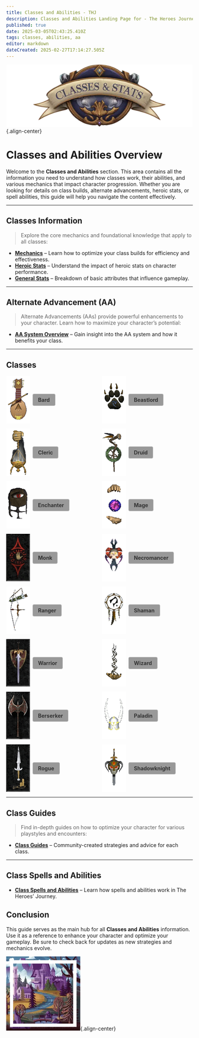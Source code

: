 ```yaml
---
title: Classes and Abilities - THJ
description: Classes and Abilities Landing Page for - The Heroes Journey Emu
published: true
date: 2025-03-05T02:43:25.410Z
tags: classes, abilities, aa
editor: markdown
dateCreated: 2025-02-27T17:14:27.505Z
---
```


![statsandclasses.webp](/classes-and-abilities/statsandclasses.webp){.align-center}

# Classes and Abilities Overview

Welcome to the **Classes and Abilities** section. This area contains all the information you need to understand how classes work, their abilities, and various mechanics that impact character progression. Whether you are looking for details on class builds, alternate advancements, heroic stats, or spell abilities, this guide will help you navigate the content effectively.

---

## Classes Information

> Explore the core mechanics and foundational knowledge that apply to all classes:

-   [**Mechanics**](/getting-started/game-mechanics) – Learn how to optimize your class builds for efficiency and effectiveness.
-   [**Heroic Stats**](/classes-and-abilities/heroic-stats) – Understand the impact of heroic stats on character performance.
-   [**General Stats**](/classes-and-abilities/stats) – Breakdown of basic attributes that influence gameplay.

---

## Alternate Advancement (AA)

> Alternate Advancements (AAs) provide powerful enhancements to your character. Learn how to maximize your character’s potential:

-   [**AA System Overview**](/classes-and-abilities/aa/) – Gain insight into the AA system and how it benefits your class.

---

## Classes

<!-- BEGIN GRID CONTAINER -->
<div style="
  display: grid; 
  grid-template-columns: 1fr 1fr;  /* Two columns; adjust if you'd like more or fewer */
  gap: 1em; 
  align-items: center;
  margin: 1em 0;
">

  <!-- Bard -->
  <div style="display: flex; align-items: center; gap: 0.5em;">
    <img src="/bard.gif" alt="Bard" />
    <a href="/classes-and-abilities/bard" style="
      text-decoration: none; 
      border: 1px solid #ccc; 
      padding: 0.5em 1em; 
      border-radius: 4px; 
      color: #333; 
      font-weight: bold;
      background: #999999;
    ">
      Bard
    </a>
  </div>

  <!-- Beastlord -->
  <div style="display: flex; align-items: center; gap: 0.5em;">
    <img src="/beastlord.gif" alt="Beastlord" />
    <a href="/classes-and-abilities/beastlord" style="
      text-decoration: none; 
      border: 1px solid #ccc; 
      padding: 0.5em 1em; 
      border-radius: 4px; 
      color: #333; 
      font-weight: bold;
      background: #999999;
    ">
      Beastlord
    </a>
  </div>

  <!-- Cleric -->
  <div style="display: flex; align-items: center; gap: 0.5em;">
    <img src="/cleric.gif" alt="Cleric" />
    <a href="/classes-and-abilities/cleric" style="
      text-decoration: none; 
      border: 1px solid #ccc; 
      padding: 0.5em 1em; 
      border-radius: 4px; 
      color: #333; 
      font-weight: bold;
      background: #999999;
    ">
      Cleric
    </a>
  </div>

  <!-- Druid -->
  <div style="display: flex; align-items: center; gap: 0.5em;">
    <img src="/druid.gif" alt="Druid" />
    <a href="/classes-and-abilities/druid" style="
      text-decoration: none; 
      border: 1px solid #ccc; 
      padding: 0.5em 1em; 
      border-radius: 4px; 
      color: #333; 
      font-weight: bold;
      background: #999999;
    ">
      Druid
    </a>
  </div>

  <!-- Enchanter -->
  <div style="display: flex; align-items: center; gap: 0.5em;">
    <img src="/enchanter.gif" alt="Enchanter" />
    <a href="/classes-and-abilities/enchanter" style="
      text-decoration: none; 
      border: 1px solid #ccc; 
      padding: 0.5em 1em; 
      border-radius: 4px; 
      color: #333; 
      font-weight: bold;
      background: #999999;
    ">
      Enchanter
    </a>
  </div>

  <!-- Mage -->
  <div style="display: flex; align-items: center; gap: 0.5em;">
    <img src="/magician.gif" alt="Mage" />
    <a href="/classes-and-abilities/mage" style="
      text-decoration: none; 
      border: 1px solid #ccc; 
      padding: 0.5em 1em; 
      border-radius: 4px; 
      color: #333; 
      font-weight: bold;
      background: #999999;
    ">
      Mage
    </a>
  </div>
  <!-- Monk -->
  <div style="display: flex; align-items: center; gap: 0.5em;">
    <img src="/classes-and-abilities/monk.gif" alt="Monk" />
    <a href="/classes-and-abilities/monk" style="
      text-decoration: none; 
      border: 1px solid #ccc; 
      padding: 0.5em 1em; 
      border-radius: 4px; 
      color: #333; 
      font-weight: bold;
      background: #999999;
    ">
      Monk
    </a>
  </div>

  <!-- Necromancer -->
  <div style="display: flex; align-items: center; gap: 0.5em;">
    <img src="/necromancer.gif" alt="Necromancer" />
    <a href="/classes-and-abilities/necromancer" style="
      text-decoration: none; 
      border: 1px solid #ccc; 
      padding: 0.5em 1em; 
      border-radius: 4px; 
      color: #333; 
      font-weight: bold;
      background: #999999;
    ">
      Necromancer
    </a>
  </div>

  <!-- Ranger -->
  <div style="display: flex; align-items: center; gap: 0.5em;">
    <img src="/ranger.gif" alt="Ranger" />
    <a href="/classes-and-abilities/ranger" style="
      text-decoration: none; 
      border: 1px solid #ccc; 
      padding: 0.5em 1em; 
      border-radius: 4px; 
      color: #333; 
      font-weight: bold;
      background: #999999;
    ">
      Ranger
    </a>
  </div>

  <!-- Shaman -->
  <div style="display: flex; align-items: center; gap: 0.5em;">
    <img src="/shaman.gif" alt="Shaman" />
    <a href="/classes-and-abilities/shaman" style="
      text-decoration: none; 
      border: 1px solid #ccc; 
      padding: 0.5em 1em; 
      border-radius: 4px; 
      color: #333; 
      font-weight: bold;
      background: #999999;
    ">
      Shaman
    </a>
  </div>

  <!-- Warrior -->
  <div style="display: flex; align-items: center; gap: 0.5em;">
    <img src="/classes-and-abilities/warrior.gif" alt="Warrior" />
    <a href="/classes-and-abilities/warrior" style="
      text-decoration: none; 
      border: 1px solid #ccc; 
      padding: 0.5em 1em; 
      border-radius: 4px; 
      color: #333; 
      font-weight: bold;
      background: #999999;
    ">
      Warrior
    </a>
  </div>

  <!-- Wizard -->
  <div style="display: flex; align-items: center; gap: 0.5em;">
    <img src="/wizard.gif" alt="Wizard" />
    <a href="/classes-and-abilities/wizard" style="
      text-decoration: none; 
      border: 1px solid #ccc; 
      padding: 0.5em 1em; 
      border-radius: 4px; 
      color: #333; 
      font-weight: bold;
      background: #999999;
    ">
      Wizard
    </a>
  </div>

  <!-- Berserker -->
  <div style="display: flex; align-items: center; gap: 0.5em;">
    <img src="/berserker.gif" alt="Berserker" />
    <a href="/classes-and-abilities/berserker" style="
      text-decoration: none; 
      border: 1px solid #ccc; 
      padding: 0.5em 1em; 
      border-radius: 4px; 
      color: #333; 
      font-weight: bold;
      background: #999999;
    ">
      Berserker
    </a>
  </div>

  <!-- Paladin -->
  <div style="display: flex; align-items: center; gap: 0.5em;">
    <img src="/paladin.gif" alt="Paladin" />
    <a href="/classes-and-abilities/paladin" style="
      text-decoration: none; 
      border: 1px solid #ccc; 
      padding: 0.5em 1em; 
      border-radius: 4px; 
      color: #333; 
      font-weight: bold;
      background: #999999;
    ">
      Paladin
    </a>
  </div>

  <!-- Rogue -->
  <div style="display: flex; align-items: center; gap: 0.5em;">
    <img src="/classes-and-abilities/rogue.gif" alt="Rogue" />
    <a href="/classes-and-abilities/rogue" style="
      text-decoration: none; 
      border: 1px solid #ccc; 
      padding: 0.5em 1em; 
      border-radius: 4px; 
      color: #333; 
      font-weight: bold;
      background: #999999;
    ">
      Rogue
    </a>
  </div>

  <!-- Shadowknight -->
  <div style="display: flex; align-items: center; gap: 0.5em;">
    <img src="/shadowknight.gif" alt="Shadowknight" />
    <a href="/classes-and-abilities/shadowknight" style="
      text-decoration: none; 
      border: 1px solid #ccc; 
      padding: 0.5em 1em; 
      border-radius: 4px; 
      color: #333; 
      font-weight: bold;
      background: #999999;
    ">
      Shadowknight
    </a>
  </div>

</div>
<!-- END GRID CONTAINER -->

---

## Class Guides

> Find in-depth guides on how to optimize your character for various playstyles and encounters:

-   [**Class Guides**](/classes-and-abilities/guides/) – Community-created strategies and advice for each class.

---

## Class Spells and Abilities

-   [**Class Spells and Abilities**](/classes-and-abilities/spells-and-abilities) – Learn how spells and abilities work in The Heroes’ Journey.

## Conclusion

This guide serves as the main hub for all **Classes and Abilities** information. Use it as a reference to enhance your character and optimize your gameplay. Be sure to check back for updates as new strategies and mechanics evolve.

![pagebreak4.webp](/pagebreak4.webp){.align-center}